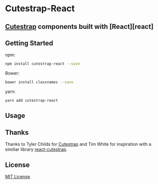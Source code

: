 # Cutestrap-React

## [Cutestrap](https://github.com/tylerchilds/cutestrap) components built with [React][react]

## Getting Started

npm:

```sh
npm install cutestrap-react --save
```

Bower:

```sh
bower install classnames --save
```

yarn:

```sh
yarn add cutestrap-react
```

## Usage


## Thanks

Thanks to Tyler Childs for [Cutestrap](https://github.com/tylerchilds/cutestrap) and Tim White for inspiration with a similiar library [react-cutestrap](https://github.com/timwhite47/react-cutestrap).

## License

[MIT License](http://opensource.org/licenses/MIT).
